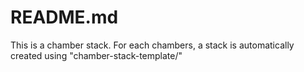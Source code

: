 # README.md

This is a chamber stack.
For each chambers, a stack is automatically created using "chamber-stack-template/"
